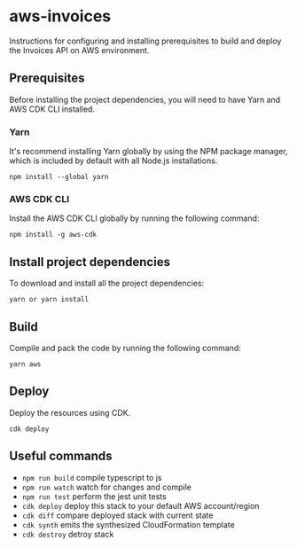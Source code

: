 # aws-invoices

Instructions for configuring and installing prerequisites to build and deploy the Invoices API on AWS environment.

## Prerequisites
Before installing the project dependencies, you will need to have Yarn and AWS CDK CLI installed.

### Yarn

 It's recommend installing Yarn globally by using the NPM package manager, which is included by default with all Node.js installations.

    npm install --global yarn

### AWS CDK CLI

Install the AWS CDK CLI globally by running the following command:

    npm install -g aws-cdk

## Install project dependencies

To download and install all the project dependencies:

    yarn or yarn install

## Build

Compile and pack the code by running the following command:

    yarn aws
    
## Deploy

Deploy the resources using CDK.

    cdk deploy

## Useful commands

- `npm run build` compile typescript to js
- `npm run watch` watch for changes and compile
- `npm run test` perform the jest unit tests
- `cdk deploy` deploy this stack to your default AWS account/region
- `cdk diff` compare deployed stack with current state
- `cdk synth` emits the synthesized CloudFormation template
- `cdk destroy` detroy stack
